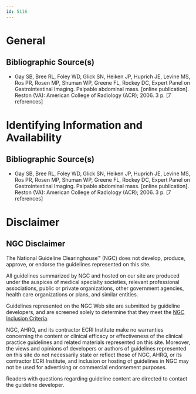 ```yaml
---
id: 5116
---
```


# General

## Bibliographic Source(s)

- Gay SB, Bree RL, Foley WD, Glick SN, Heiken JP, Huprich JE, Levine MS, Ros PR, Rosen MP, Shuman WP, Greene FL, Rockey DC, Expert Panel on Gastrointestinal Imaging. Palpable abdominal mass. [online publication]. Reston (VA): American College of Radiology (ACR); 2006. 3 p. [7 references]

# Identifying Information and Availability

## Bibliographic Source(s)

- Gay SB, Bree RL, Foley WD, Glick SN, Heiken JP, Huprich JE, Levine MS, Ros PR, Rosen MP, Shuman WP, Greene FL, Rockey DC, Expert Panel on Gastrointestinal Imaging. Palpable abdominal mass. [online publication]. Reston (VA): American College of Radiology (ACR); 2006. 3 p. [7 references]

# Disclaimer

## NGC Disclaimer

The National Guideline Clearinghouse™ (NGC) does not develop, produce, approve, or endorse the guidelines represented on this site.

All guidelines summarized by NGC and hosted on our site are produced under the auspices of medical specialty societies, relevant professional associations, public or private organizations, other government agencies, health care organizations or plans, and similar entities.

Guidelines represented on the NGC Web site are submitted by guideline developers, and are screened solely to determine that they meet the [NGC Inclusion Criteria](/help-and-about/summaries/inclusion-criteria).

NGC, AHRQ, and its contractor ECRI Institute make no warranties concerning the content or clinical efficacy or effectiveness of the clinical practice guidelines and related materials represented on this site. Moreover, the views and opinions of developers or authors of guidelines represented on this site do not necessarily state or reflect those of NGC, AHRQ, or its contractor ECRI Institute, and inclusion or hosting of guidelines in NGC may not be used for advertising or commercial endorsement purposes.

Readers with questions regarding guideline content are directed to contact the guideline developer.

